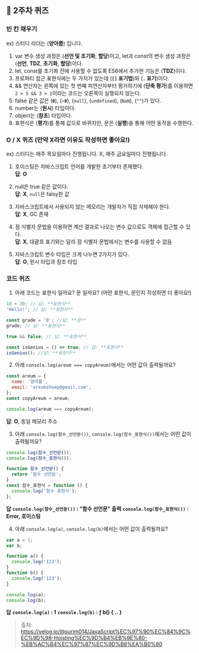 ## 📝 2주차 퀴즈

### 빈 칸 채우기

ex) 스터디 리더는 (**양아름**) 입니다.

1. var 변수 생성 과정은 (**선언 및 초기화**, **할당**)이고, let과 const의 변수 생성 과정은 (**선언**, **TDZ**, **초기화**, **할당**)이다.
2. let, const를 초기화 전에 사용할 수 없도록 ES6에서 추가한 기능은 (**TDZ**)이다.
3. 프로퍼티 접근 표현식에는 두 가지가 있는데 (**`[]` 표기법**)와 (**`.` 표기**)이다.
4. && 연산자는 왼쪽에 있는 첫 번째 피연산자부터 평가하기에 (**단축 평가**)를 이용하면 `2 > 5 && 3 > 1`이라는 코드는 오른쪽이 실행되지 않는다.
5. false 같은 값은 (**`0`**), (**`-0`**), (`null`), (`undefined`), (`NaN`), (`""`)가 있다.
6. number는 (**원시**) 타입이다.
7. object는 (**참조**) 타입이다.
8. 표현식은 (**평가**)를 통해 값으로 바뀌지만, 문은 (**실행**)을 통해 어떤 동작을 수행한다.

### O / X 퀴즈 (만약 X라면 이유도 작성하면 좋아요!)

ex) 스터디는 매주 목요일마다 진행됩니다.
X, 매주 금요일마다 진행됩니다.

1. 호이스팅은 자바스크립트 언어를 개발한 초기부터 존재했다.  
   **답**: **O**

2. null은 true 같은 값이다.  
   **답**: **X**, `null`은 falsy한 값

3. 자바스크립트에서 사용되지 않는 메모리는 개발자가 직접 삭제해야 한다.  
   **답**: **X**, GC 존재

4. 점 식별자 문법을 이용하면 계산 결과로 나오는 변수 값으로도 객체에 접근할 수 있다.  
   **답**: **X**, 대괄호 표기와는 달리 점 식별자 문법에서는 변수를 사용할 수 없음

5. 자바스크립트 변수 타입은 크게 나누면 2가지가 있다.  
   **답**: **O**, 원시 타입과 참조 타입

### 코드 퀴즈

1. 아래 코드는 표현식 일까요? 문 일까요? (어떤 표현식, 문인지 작성하면 더 좋아요!)

```javascript
10 + 30; // 답: **표현식**
'Hello!'; // 답: **표현식**

const grade = 'B'; //답: **문**
grade; // 답: **표현식**

true && false; // 답: **표현식**

const isGenius = () => true; // 답: **표현식**
isGenius(); //답: **표현식**
```

2. 아래 `console.log(areum === copyAreum)`에서는 어떤 값이 출력될까요?

```javascript
const areum = {
  name: '양아름',
  email: 'areumsheep@gmail.com',
};
const copyAreum = areum;

console.log(areum === copyAreum);
```

**답**: **O**, 동일 메모리 주소

3. 아래 `console.log(함수_선언문())`, `console.log(함수_표현식())`에서는 어떤 값이 출력될까요?

```javascript
console.log(함수_선언문());
console.log(함수_표현식());

function 함수_선언문() {
  return '함수 선언문';
}
const 함수_표현식 = function () {
  console.log('함수 표현식');
};
```
**답**
**`console.log(함수_선언문())` : "함수 선언문" 출력**
**`console.log(함수_표현식())` : Error, 호이스팅**

4. 아래 `console.log(a)`, `console.log(b)`에서는 어떤 값이 출력될까요?

```javascript
var a = 1;
var b;

function a() {
  console.log('123');
}
function b() {
  console.log('123');
}

console.log(a);
console.log(b);
```
**답**
**`console.log(a)` : 1**
**`console.log(b)` : ƒ b() { .. }**

> 출처: https://velog.io/@surim014/JavaScript%EC%97%90%EC%84%9C%EC%9D%98-Hoisting%EC%9D%B4%EB%9E%80-%EB%AC%B4%EC%97%87%EC%9D%B8%EA%B0%80
